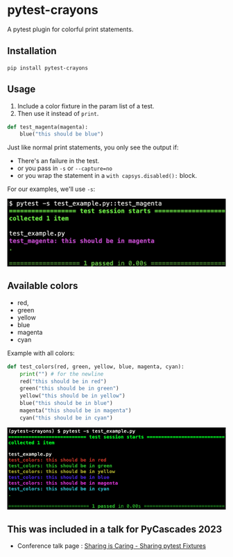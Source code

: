 # pytest-crayons

A pytest plugin for colorful print statements.

## Installation

```
pip install pytest-crayons
```

## Usage

1. Include a color fixture in the param list of a test. 
2. Then use it instead of `print`.

```python
def test_magenta(magenta):
    blue("this should be blue")
```

Just like normal print statements, you only see the output if:

* There's an failure in the test.
* or you pass in `-s` or `--capture=no`
* or you wrap the statement in a `with capsys.disabled():` block.

For our examples, we'll use `-s`:

![output of test_something](https://github.com/okken/pytest-crayons/blob/main/docs/magenta.png?raw=true)

## Available colors

* red, 
* green
* yellow
* blue
* magenta
* cyan

Example with all colors: 

```python
def test_colors(red, green, yellow, blue, magenta, cyan):
    print("") # for the newline
    red("this should be in red")
    green("this should be in green")
    yellow("this should be in yellow")
    blue("this should be in blue")
    magenta("this should be in magenta")
    cyan("this should be in cyan")
```

![output of test_colors](https://github.com/okken/pytest-crayons/blob/main/docs/test_example.png?raw=true)

## This was included in a talk for PyCascades 2023

* Conference talk page : [Sharing is Caring - Sharing pytest Fixtures](https://2023.pycascades.com/program/talks/sharing-is-caring-sharing-pytest-fixtures/)
